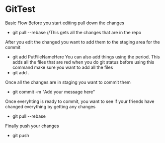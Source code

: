 # GitTest

Basic Flow
Before you start editing pull down the changes 
- git pull --rebase //This gets all the changes that are in the repo

After you edit the changed you want to add them to the staging area for the commit
- git add PutFileNameHere 
You can also add things using the period. This adds all the files that are red when you do git status before using this command make sure you want to add all the files 
- git add .

Once all the changes are in staging you want to commit them
- git commit -m "Add your message here"

Once everyhting is ready to commit, you want to see if your friends have changed everything by getting any changes 
- git pull --rebase

Finally push your changes 
- git push 



